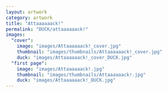 ```yaml
---
layout: artwork
category: artwork
title: "Attaaaaaack!"
permalink: "DUCK/attaaaaaack!"
images:
  "cover":
    image: "images/Attaaaaaack!_cover.jpg"
    thumbnail: "images/thumbnails/Attaaaaaack!_cover.jpg"
    duck: "images/Attaaaaaack!_cover_DUCK.jpg"
  "first page":
    image: "images/Attaaaaaack!.jpg"
    thumbnail: "images/thumbnails/Attaaaaaack!.jpg"
    duck: "images/Attaaaaaack!_DUCK.jpg"
---
```

